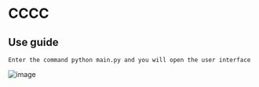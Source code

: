 # CCCC
## Use guide

```
Enter the command python main.py and you will open the user interface
```

![image](https://user-images.githubusercontent.com/74087260/126987368-ac2b0141-1eee-4641-9869-5c6bfed2099d.png)
